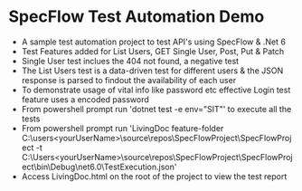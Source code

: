 # SpecFlow Test Automation Demo
- A sample test automation project to test API's using SpecFlow & .Net 6
- Test Features added for List Users, GET Single User, Post, Put & Patch
- Single User test inclues the 404 not found, a negative test
- The List Users test is a data-driven test for different users & the JSON response is parsed to findout the availability of each user
- To demonstrate usage of vital info like password etc effective Login test feature uses a encoded password
- From powershell prompt run 'dotnet test -e env="SIT"' to execute all the tests
- From powershell prompt run 'LivingDoc feature-folder C:\users\<yourUserName>\source\repos\SpecFlowProject\SpecFlowProject -t C:\Users\<yourUserName>\source\repos\SpecFlowProject\SpecFlowProject\bin\Debug\net6.0\TestExecution.json'
- Access LivingDoc.html on the root of the project to view the test report
